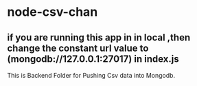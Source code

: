 # node-csv-chan
## if you are running this app in in local ,then change the constant url value to (mongodb://127.0.0.1:27017) in index.js
This is Backend Folder for Pushing Csv data into Mongodb.

